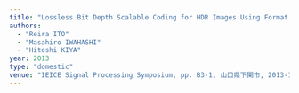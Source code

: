 ```yaml
---
title: "Lossless Bit Depth Scalable Coding for HDR Images Using Format Conversion"
authors:
  - "Reira ITO"
  - "Masahiro IWAHASHI"
  - "Hitoshi KIYA"
year: 2013
type: "domestic"
venue: "IEICE Signal Processing Symposium, pp. B3-1, 山口県下関市, 2013-11-21."
---
```

